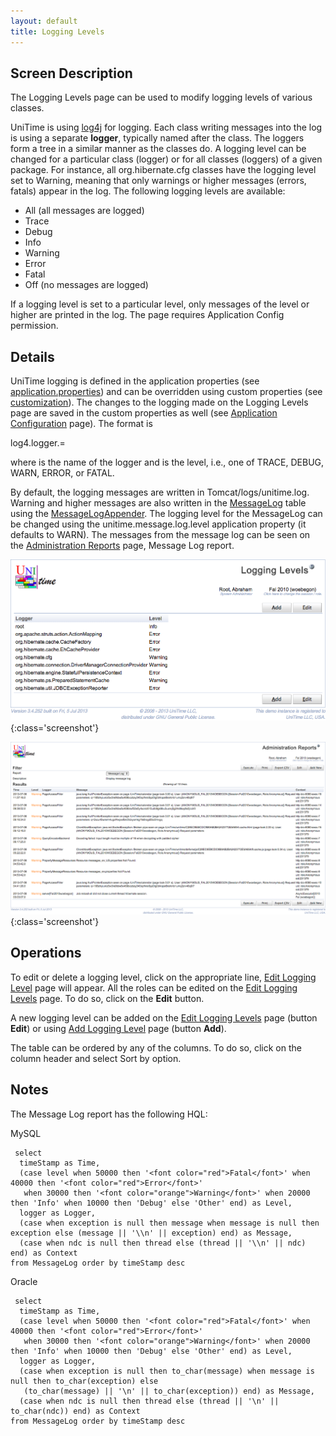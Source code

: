 ```yaml
---
layout: default
title: Logging Levels
---
```



## Screen Description


 The Logging Levels page can be used to modify logging levels of various classes.


 UniTime is using [log4j](http://logging.apache.org/log4j/1.2/) for logging. Each class writing messages into the log is using a separate **logger**, typically named after the class. The loggers form a tree in a similar manner as the classes do. A logging level can be changed for a particular class (logger) or for all classes (loggers) of a given package. For instance, all org.hibernate.cfg classes have the logging level set to Warning, meaning that only warnings or higher messages (errors, fatals) appear in the log. The following logging levels are available:

* All (all messages are logged)
* Trace
* Debug
* Info
* Warning
* Error
* Fatal
* Off (no messages are logged)


 If a logging level is set to a particular level, only messages of the level or higher are printed in the log. The page requires Application Config permission.

## Details


 UniTime logging is defined in the application properties (see [application.properties]( https://github.com/UniTime/unitime/tree/master/JavaSource/application.properties#78)) and can be overridden using custom properties (see [customization](http://help34.unitime.org/Timetabling_Installation#TOC-Customization)). The changes to the logging made on the Logging Levels page are saved in the custom properties as well (see [Application Configuration](application-configuration) page). The format is


 log4.logger.<logger>=<level>


 where <logger> is the name of the logger and <level> is the level, i.e., one of TRACE, DEBUG, WARN, ERROR, or FATAL.


 By default, the logging messages are written in Tomcat/logs/unitime.log. Warning and higher messages are also written in the [MessageLog]( https://github.com/UniTime/unitime/tree/master/JavaSource/MessageLog.hbm.xml) table using the [MessageLogAppender]( https://github.com/UniTime/unitime/tree/master/JavaSource/org/unitime/timetable/util/MessageLogAppender.java). The logging level for the MessageLog can be changed using the unitime.message.log.level application property (it defaults to WARN). The messages from the message log can be seen on the [Administration Reports](administration-reports) page, Message Log report.


![Logging Levels](images/logging-levels-1.png){:class='screenshot'}


![Logging Levels](images/logging-levels-2.png){:class='screenshot'}

## Operations


 To edit or delete a logging level, click on the appropriate line, [Edit Logging Level](edit-logging-level) page will appear. All the roles can be edited on the [Edit Logging Levels](edit-logging-levels) page. To do so, click on the **Edit** button.


 A new logging level can be added on the [Edit Logging Levels](edit-logging-levels) page (button **Edit**) or using [Add Logging Level](add-logging-level) page (button **Add**).


 The table can be ordered by any of the columns. To do so, click on the column header and select Sort by <column name> option.

## Notes


 The Message Log report has the following HQL:


 MySQL
```
 select
  timeStamp as Time,
  (case level when 50000 then '<font color="red">Fatal</font>' when 40000 then '<font color="red">Error</font>'
   when 30000 then '<font color="orange">Warning</font>' when 20000 then 'Info' when 10000 then 'Debug' else 'Other' end) as Level,
  logger as Logger,
  (case when exception is null then message when message is null then exception else (message || '\\n' || exception) end) as Message,
  (case when ndc is null then thread else (thread || '\\n' || ndc) end) as Context
from MessageLog order by timeStamp desc
```


 Oracle
```
 select
  timeStamp as Time,
  (case level when 50000 then '<font color="red">Fatal</font>' when 40000 then '<font color="red">Error</font>'
   when 30000 then '<font color="orange">Warning</font>' when 20000 then 'Info' when 10000 then 'Debug' else 'Other' end) as Level,
  logger as Logger,
  (case when exception is null then to_char(message) when message is null then to_char(exception) else
   (to_char(message) || '\n' || to_char(exception)) end) as Message,
  (case when ndc is null then thread else (thread || '\n' || to_char(ndc)) end) as Context
from MessageLog order by timeStamp desc
```
